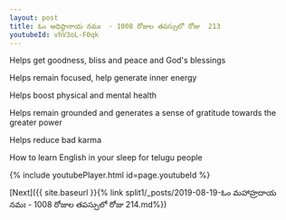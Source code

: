 ```yaml
---
layout: post
title: ఓం అధిష్ఠానాయ నమః  - 1008 రోజుల తపస్సులో రోజు  213
youtubeId: vhV3oL-F0qk
---
```

 
 
Helps get goodness, bliss and peace and God's blessings
 
Helps remain focused, help generate inner energy 
 
Helps boost physical and mental health 
 
Helps remain grounded and generates a sense of gratitude towards the greater power 
 
Helps reduce bad karma
 
How to learn English in your sleep for telugu people
 
 
 
 


{% include youtubePlayer.html id=page.youtubeId %}
 
[Next]({{ site.baseurl }}{% link split1/_posts/2019-08-19-ఓం మహాహ్రదాయ నమః  - 1008 రోజుల తపస్సులో రోజు  214.md%})
 
